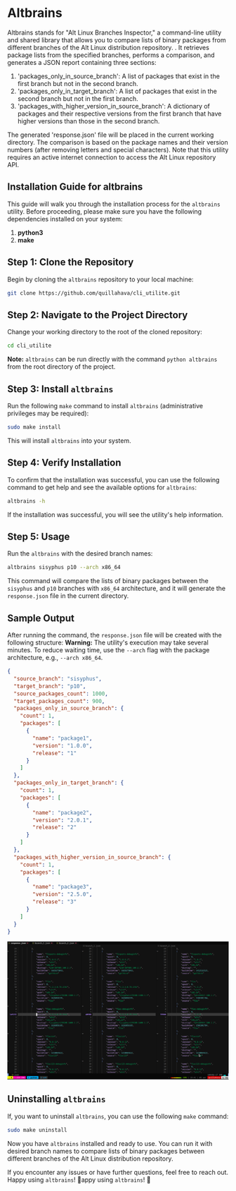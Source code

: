 # Altbrains

Altbrains stands for "Alt Linux Branches Inspector," a command-line utility and shared library that allows you to compare lists of binary packages from different branches of the Alt Linux distribution repository. . It retrieves package lists from the specified branches, performs a comparison, and generates a JSON report containing three sections:

1. 'packages_only_in_source_branch': A list of packages that exist in the first branch but not in the second branch.
2. 'packages_only_in_target_branch': A list of packages that exist in the second branch but not in the first branch.
3. 'packages_with_higher_version_in_source_branch': A dictionary of packages and their respective versions from the first branch that have higher versions than those in the second branch.

The generated 'response.json' file will be placed in the current working directory. The comparison is based on the package names and their version numbers (after removing letters and special characters). Note that this utility requires an active internet connection to access the Alt Linux repository API.

## Installation Guide for altbrains

This guide will walk you through the installation process for the `altbrains` utility. Before proceeding, please make sure you have the following dependencies installed on your system:

1. **python3**
2. **make** 


## Step 1: Clone the Repository

Begin by cloning the `altbrains` repository to your local machine:

```bash
git clone https://github.com/quillahava/cli_utilite.git
```

## Step 2: Navigate to the Project Directory

Change your working directory to the root of the cloned repository:

```bash
cd cli_utilite
```

**Note:** `altbrains` can be run directly with the command `python altbrains` from the root directory of the project.

## Step 3: Install `altbrains`

Run the following `make` command to install `altbrains` (administrative privileges may be required):

```bash
sudo make install
```

This will install `altbrains` into your system.

## Step 4: Verify Installation

To confirm that the installation was successful, you can use the following command to get help and see the available options for `altbrains`:

```bash
altbrains -h
```

If the installation was successful, you will see the utility's help information.
## Step 5: Usage

Run the `altbrains` with the desired branch names:

```bash
altbrains sisyphus p10 --arch x86_64
```

This command will compare the lists of binary packages between the `sisyphus` and `p10` branches with `x86_64` architecture, and it will generate the `response.json` file in the current directory.

## Sample Output

After running the command, the `response.json` file will be created with the following structure:
**Warning:** The utility's execution may take several minutes. To reduce waiting time, use the `--arch` flag with the package architecture, e.g., `--arch x86_64`.

```json
{
  "source_branch": "sisyphus",
  "target_branch": "p10",
  "source_packages_count": 1000,
  "target_packages_count": 900,
  "packages_only_in_source_branch": {
    "count": 1,
    "packages": [
      {
        "name": "package1",
        "version": "1.0.0",
        "release": "1"
      }
    ]
  },
  "packages_only_in_target_branch": {
    "count": 1,
    "packages": [
      {
        "name": "package2",
        "version": "2.0.1",
        "release": "2"
      }
    ]
  },
  "packages_with_higher_version_in_source_branch": {
    "count": 1,
    "packages": [
      {
        "name": "package3",
        "version": "2.5.0",
        "release": "3"
      }
    ]
  }
}
```
![Example of usage](./example_of_usage.png)

## Uninstalling `altbrains`

If, you want to uninstall `altbrains`, you can use the following `make` command:

```bash
sudo make uninstall
```

Now you have `altbrains` installed and ready to use. You can run it with desired branch names to compare lists of binary packages between different branches of the Alt Linux distribution repository.


If you encounter any issues or have further questions, feel free to reach out. Happy using `altbrains`! 🚀appy using `altbrains`! 🚀
